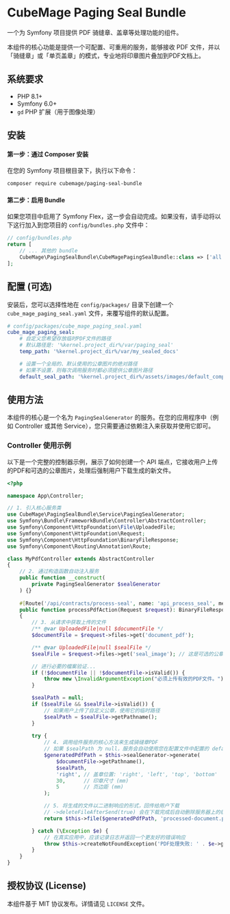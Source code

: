 # CubeMage Paging Seal Bundle

一个为 Symfony 项目提供 PDF 骑缝章、盖章等处理功能的组件。

本组件的核心功能是提供一个可配置、可重用的服务，能够接收 PDF 文件，并以「骑缝章」或「单页盖章」的模式，专业地将印章图片叠加到PDF文档上。

## 系统要求

* PHP 8.1+
* Symfony 6.0+
* `gd` PHP 扩展（用于图像处理）

## 安装

#### 第一步：通过 Composer 安装

在您的 Symfony 项目根目录下，执行以下命令：

```bash
composer require cubemage/paging-seal-bundle
```

#### 第二步：启用 Bundle

如果您项目中启用了 Symfony Flex，这一步会自动完成。如果没有，请手动将以下这行加入到您项目的 `config/bundles.php` 文件中：

```php
// config/bundles.php
return [
    // ... 其他的 bundle
    CubeMage\PagingSealBundle\CubeMagePagingSealBundle::class => ['all' => true],
];
```

## 配置 (可选)

安装后，您可以选择性地在 `config/packages/` 目录下创建一个 `cube_mage_paging_seal.yaml` 文件，来覆写组件的默认配置。

```yaml
# config/packages/cube_mage_paging_seal.yaml
cube_mage_paging_seal:
    # 自定义您希望存放临时PDF文件的路径
    # 默认路径是: '%kernel.project_dir%/var/paging_seal'
    temp_path: '%kernel.project_dir%/var/my_sealed_docs'

    # 设置一个全局的、默认使用的公章图片的绝对路径
    # 如果不设置，则每次调用服务时都必须提供公章图片路径
    default_seal_path: '%kernel.project_dir%/assets/images/default_company_seal.png'
```

## 使用方法

本组件的核心是一个名为 `PagingSealGenerator` 的服务。在您的应用程序中（例如 Controller 或其他 Service），您只需要通过依赖注入来获取并使用它即可。

### Controller 使用示例

以下是一个完整的控制器示例，展示了如何创建一个 API 端点，它接收用户上传的PDF和可选的公章图片，处理后强制用户下载生成的新文件。

```php
<?php

namespace App\Controller;

// 1. 引入核心服务类
use CubeMage\PagingSealBundle\Service\PagingSealGenerator;
use Symfony\Bundle\FrameworkBundle\Controller\AbstractController;
use Symfony\Component\HttpFoundation\File\UploadedFile;
use Symfony\Component\HttpFoundation\Request;
use Symfony\Component\HttpFoundation\BinaryFileResponse;
use Symfony\Component\Routing\Annotation\Route;

class MyPdfController extends AbstractController
{
    // 2. 通过构造函数自动注入服务
    public function __construct(
        private PagingSealGenerator $sealGenerator
    ) {}
    
    #[Route('/api/contracts/process-seal', name: 'api_process_seal', methods: ['POST'])]
    public function processPdfAction(Request $request): BinaryFileResponse
    {
        // 3. 从请求中获取上传的文件
        /** @var UploadedFile|null $documentFile */
        $documentFile = $request->files->get('document_pdf');

        /** @var UploadedFile|null $sealFile */
        $sealFile = $request->files->get('seal_image'); // 这是可选的公章图片

        // 进行必要的檔案验证...
        if (!$documentFile || !$documentFile->isValid()) {
            throw new \InvalidArgumentException("必须上传有效的PDF文件。");
        }

        $sealPath = null;
        if ($sealFile && $sealFile->isValid()) {
            // 如果用户上传了自定义公章，使用它的临时路径
            $sealPath = $sealFile->getPathname();
        }
        
        try {
            // 4. 调用组件服务的核心方法来生成骑缝章PDF
            // 如果 $sealPath 为 null，服务会自动使用您在配置文件中配置的 default_seal_path
            $generatedPdfPath = $this->sealGenerator->generate(
                $documentFile->getPathname(), 
                $sealPath,
                'right', // 盖章位置: 'right', 'left', 'top', 'bottom'
                30,      // 印章尺寸 (mm)
                5        // 页边距 (mm)
            );

            // 5. 将生成的文件以二进制响应的形式，回传给用户下载
            // ->deleteFileAfterSend(true) 会在下载完成后自动删除服务器上的临时文件，非常方便
            return $this->file($generatedPdfPath, 'processed-document.pdf')->deleteFileAfterSend(true);

        } catch (\Exception $e) {
            // 在真实应用中，应该记录日志并返回一个更友好的错误响应
            throw $this->createNotFoundException('PDF处理失败: ' . $e->getMessage());
        }
    }
}
```

## 授权协议 (License)

本组件基于 MIT 协议发布。详情请见 `LICENSE` 文件。